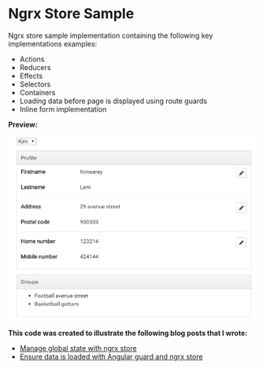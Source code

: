 # Ngrx Store Sample

Ngrx store sample implementation containing the following key implementations examples:

- Actions
- Reducers
- Effects
- Selectors
- Containers
- Loading data before page is displayed using route guards
- Inline form implementation

__Preview:__

![example](https://raw.githubusercontent.com/Kimserey/BlogArchive/master/img/20170810_form_ng_prime/inline_form.gif)

__This code was created to illustrate the following blog posts that I wrote:__

- [Manage global state with ngrx store](https://kimsereyblog.blogspot.sg/2017/07/managing-global-state-with-ngrx-store.html)
- [Ensure data is loaded with Angular guard and ngrx store](https://kimsereyblog.blogspot.sg/2017/08/easily-ensure-that-data-is-loaded-with.html)
